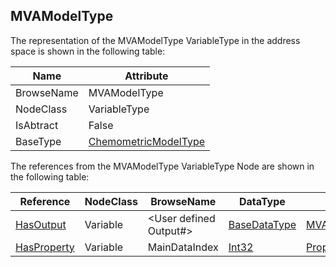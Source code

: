 <!-- objecttype -->
## MVAModelType
The representation of the MVAModelType VariableType in the address space is shown in the following table:  

|Name|Attribute|
|---|---|
|BrowseName|MVAModelType|
|NodeClass|VariableType|
|IsAbtract|False|
|BaseType|[ChemometricModelType](../../VariableTypes/ChemometricModelType/readme.md)|

The references from the MVAModelType VariableType Node are shown in the following table:  

|Reference|NodeClass|BrowseName|DataType|TypeDefinition|ModellingRule|
|---|---|---|---|---|---|
|[HasOutput](../../ReferenceTypes/HasOutput/readme.md)|Variable|&lt;User defined Output#&gt;|[BaseDataType](../../../Core/Part3/DataTypes/BaseDataType/readme.md)|[MVAOutputParameterType](../../VariableTypes/MVAOutputParameterType/readme.md)|[OptionalPlaceholder](../../../Core/Objects/OptionalPlaceholder/readme.md)|
|[HasProperty](../../../Core/Part3/ReferenceTypes/HasProperty/readme.md)|Variable|MainDataIndex|[Int32](../../../Core/Part3/DataTypes/Int32/readme.md)|[PropertyType](../../../Core/Part5/VariableTypes/PropertyType/readme.md)|[Mandatory](../../../Core/Objects/Mandatory/readme.md)|

